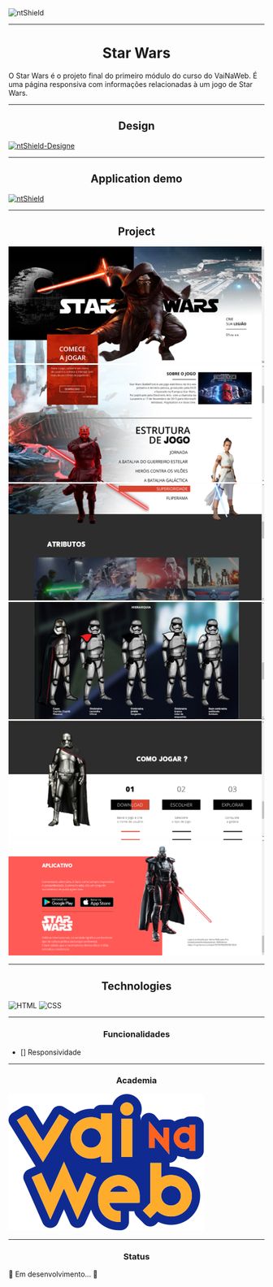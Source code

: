 <img src="https://img.shields.io/static/v1?label=Code&message=N-CCC&color=1C1C1C&style=for-the-badge&logo=GHOST" alt="ntShield">

---

<h1 align="center">Star Wars</h1>

<p>
O Star Wars é o projeto final do primeiro módulo do curso do VaiNaWeb. É uma página responsiva com informações relacionadas à um jogo de Star Wars.
</p>

---

<h2 align="center">Design</h2>
<a href="https://xd.adobe.com/view/aaf75fc2-eba3-41ec-bc48-de80d0615154-ffa4/"><img src="https://img.shields.io/static/v1?label=Design&message=ADOBEXD&color=4B0082&style=for-the-badge&logo=ADOBEXD" alt="ntShield-Designe"></a>

---

<h2  align="center">Application demo</h2>

<a href="https://starwars-vnw.netlify.app/"><img src="https://img.shields.io/static/v1?label=Netlify&message=Demo&color=0e1e25&style=for-the-badge&logo=NETLIFY" alt="ntShield"></a>

---

<h2  align="center">Project</h2>

<img src="Assets/ProjectImages/StarWars-ImageOne.png" alt="PageWeb-01">
<img src="Assets/ProjectImages/StarWars-ImageTwo.png" alt="PageWeb-02">
<img src="Assets/ProjectImages/StarWars-ImageThree.png" alt="PageWeb-03">
<img src="Assets/ProjectImages/StarWars-ImageFour.png" alt="PageWeb-04">
<img src="Assets/ProjectImages/StarWars-ImageFive.png" alt="PageWeb-05">
<img src="Assets/ProjectImages/StarWars-ImageSix.png" alt="PageWeb-06">

---

<h2  align="center">Technologies</h2>

![HTML](https://img.shields.io/badge/HTML5-E34F26?style=for-the-badge&logo=html5&logoColor=white)
![CSS](https://img.shields.io/badge/CSS3-1572B6?style=for-the-badge&logo=css3&logoColor=white)

---

<h3 align="center">Funcionalidades</h3>

- [] Responsividade

---

<h3 align="center">Academia</h3>

<section>
    <img src="Assets/LogoVNW.svg">
</section>

---

<h3 align="center">Status</h3>

<p>
    🚧 Em desenvolvimento... 🚧
</p>

